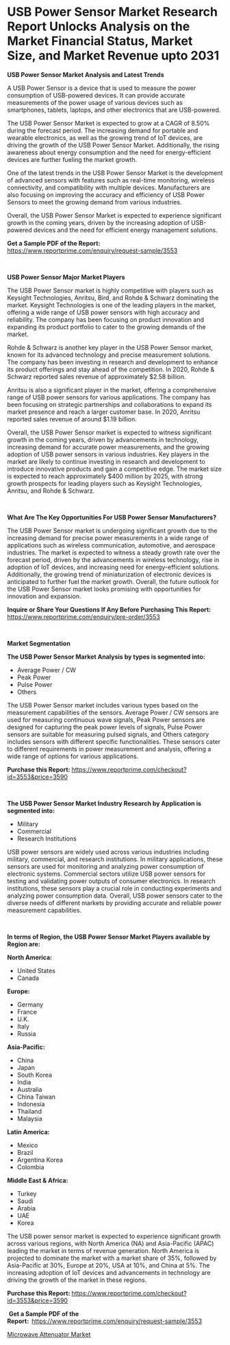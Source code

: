 <p><h1>USB Power Sensor Market Research Report Unlocks Analysis on the Market Financial Status, Market Size, and Market Revenue upto 2031</h1></p><p><strong>USB Power Sensor Market Analysis and Latest Trends</strong></p>
<p><p>A USB Power Sensor is a device that is used to measure the power consumption of USB-powered devices. It can provide accurate measurements of the power usage of various devices such as smartphones, tablets, laptops, and other electronics that are USB-powered.</p><p>The USB Power Sensor Market is expected to grow at a CAGR of 8.50% during the forecast period. The increasing demand for portable and wearable electronics, as well as the growing trend of IoT devices, are driving the growth of the USB Power Sensor Market. Additionally, the rising awareness about energy consumption and the need for energy-efficient devices are further fueling the market growth.</p><p>One of the latest trends in the USB Power Sensor Market is the development of advanced sensors with features such as real-time monitoring, wireless connectivity, and compatibility with multiple devices. Manufacturers are also focusing on improving the accuracy and efficiency of USB Power Sensors to meet the growing demand from various industries.</p><p>Overall, the USB Power Sensor Market is expected to experience significant growth in the coming years, driven by the increasing adoption of USB-powered devices and the need for efficient energy management solutions.</p></p>
<p><strong>Get a Sample PDF of the Report:&nbsp;</strong> <a href="https://www.reportprime.com/enquiry/request-sample/3553">https://www.reportprime.com/enquiry/request-sample/3553</a></p>
<p>&nbsp;</p>
<p><strong>USB Power Sensor Major Market Players</strong></p>
<p><p>The USB Power Sensor market is highly competitive with players such as Keysight Technologies, Anritsu, Bird, and Rohde & Schwarz dominating the market. Keysight Technologies is one of the leading players in the market, offering a wide range of USB power sensors with high accuracy and reliability. The company has been focusing on product innovation and expanding its product portfolio to cater to the growing demands of the market.</p><p>Rohde & Schwarz is another key player in the USB Power Sensor market, known for its advanced technology and precise measurement solutions. The company has been investing in research and development to enhance its product offerings and stay ahead of the competition. In 2020, Rohde & Schwarz reported sales revenue of approximately $2.58 billion.</p><p>Anritsu is also a significant player in the market, offering a comprehensive range of USB power sensors for various applications. The company has been focusing on strategic partnerships and collaborations to expand its market presence and reach a larger customer base. In 2020, Anritsu reported sales revenue of around $1.19 billion.</p><p>Overall, the USB Power Sensor market is expected to witness significant growth in the coming years, driven by advancements in technology, increasing demand for accurate power measurements, and the growing adoption of USB power sensors in various industries. Key players in the market are likely to continue investing in research and development to introduce innovative products and gain a competitive edge. The market size is expected to reach approximately $400 million by 2025, with strong growth prospects for leading players such as Keysight Technologies, Anritsu, and Rohde & Schwarz.</p></p>
<p>&nbsp;</p>
<p><strong>What Are The Key Opportunities For USB Power Sensor Manufacturers?</strong></p>
<p><p>The USB Power Sensor market is undergoing significant growth due to the increasing demand for precise power measurements in a wide range of applications such as wireless communication, automotive, and aerospace industries. The market is expected to witness a steady growth rate over the forecast period, driven by the advancements in wireless technology, rise in adoption of IoT devices, and increasing need for energy-efficient solutions. Additionally, the growing trend of miniaturization of electronic devices is anticipated to further fuel the market growth. Overall, the future outlook for the USB Power Sensor market looks promising with opportunities for innovation and expansion.</p></p>
<p><strong>Inquire or Share Your Questions If Any Before Purchasing This Report:</strong> <a href="https://www.reportprime.com/enquiry/pre-order/3553">https://www.reportprime.com/enquiry/pre-order/3553</a></p>
<p>&nbsp;</p>
<p><strong>Market Segmentation</strong></p>
<p><strong>The USB Power Sensor Market Analysis by types is segmented into:</strong></p>
<p><ul><li>Average Power / CW</li><li>Peak Power</li><li>Pulse Power</li><li>Others</li></ul></p>
<p><p>The USB Power Sensor market includes various types based on the measurement capabilities of the sensors. Average Power / CW sensors are used for measuring continuous wave signals, Peak Power sensors are designed for capturing the peak power levels of signals, Pulse Power sensors are suitable for measuring pulsed signals, and Others category includes sensors with different specific functionalities. These sensors cater to different requirements in power measurement and analysis, offering a wide range of options for various applications.</p></p>
<p><strong>Purchase this Report:&nbsp;</strong><a href="https://www.reportprime.com/checkout?id=3553&price=3590">https://www.reportprime.com/checkout?id=3553&price=3590</a></p>
<p>&nbsp;</p>
<p><strong>The USB Power Sensor Market Industry Research by Application is segmented into:</strong></p>
<p><ul><li>Military</li><li>Commercial</li><li>Research Institutions</li></ul></p>
<p><p>USB power sensors are widely used across various industries including military, commercial, and research institutions. In military applications, these sensors are used for monitoring and analyzing power consumption of electronic systems. Commercial sectors utilize USB power sensors for testing and validating power outputs of consumer electronics. In research institutions, these sensors play a crucial role in conducting experiments and analyzing power consumption data. Overall, USB power sensors cater to the diverse needs of different markets by providing accurate and reliable power measurement capabilities.</p></p>
<p>&nbsp;</p>
<p><strong>In terms of Region, the USB Power Sensor Market Players available by Region are:</strong></p>
<p>
    <p> <strong> North America: </strong>
        <ul>
            <li>United States</li>
            <li>Canada</li>
        </ul>
        </p> 
    <p> <strong> Europe: </strong>
        <ul>
            <li>Germany</li>
            <li>France</li>
            <li>U.K.</li>
            <li>Italy</li>
            <li>Russia</li>
        </ul>
        </p> 
    <p> <strong> Asia-Pacific: </strong>
        <ul>
            <li>China</li>
            <li>Japan</li>
            <li>South Korea</li>
            <li>India</li>
            <li>Australia</li>
            <li>China Taiwan</li>
            <li>Indonesia</li>
            <li>Thailand</li>
            <li>Malaysia</li>
        </ul>
        </p> 
    <p> <strong> Latin America: </strong>
        <ul>
            <li>Mexico</li>
            <li>Brazil</li>
            <li>Argentina Korea</li>
            <li>Colombia</li>
        </ul>
        </p> 
    <p> <strong> Middle East & Africa: </strong>
        <ul>
            <li>Turkey</li>
            <li>Saudi</li>
            <li>Arabia</li>
            <li>UAE</li>
            <li>Korea</li>
        </ul>
    </p>
    </p>
<p><p>The USB power sensor market is expected to experience significant growth across various regions, with North America (NA) and Asia-Pacific (APAC) leading the market in terms of revenue generation. North America is projected to dominate the market with a market share of 35%, followed by Asia-Pacific at 30%, Europe at 20%, USA at 10%, and China at 5%. The increasing adoption of IoT devices and advancements in technology are driving the growth of the market in these regions.</p></p>
<p><strong>Purchase this Report: </strong><a href="https://www.reportprime.com/checkout?id=3553&price=3590">https://www.reportprime.com/checkout?id=3553&price=3590</a></p>
<p>&nbsp;<strong>Get a Sample PDF of the Report:&nbsp;&nbsp;</strong><a href="https://www.reportprime.com/enquiry/request-sample/3553">https://www.reportprime.com/enquiry/request-sample/3553</a></p>
<p><strong></strong></p>
<p><p><a href="https://github.com/ChiragRP21/Market-Research-Report-List-4/blob/main/microwave-attenuator-market.md">Microwave Attenuator Market</a></p></p>